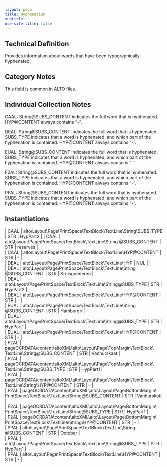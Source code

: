 ```yaml
---
layout: page
title: Hyphenation
subtitle:  
use-site-title: false
---
```


## Technical Definition

Provides information about words that have been typographically
hyphenated.

## Category Notes

This field is common in ALTO files.

## Individual Collection Notes

CAAL: String@SUBS\_CONTENT indicates the full word that is hyphenated.
HYP@CONTENT always contains “-”. 

DEAL: String@SUBS\_CONTENT indicates the full word that is hyphenated.
SUBS\_TYPE indicates that a word is hyphenated, and which part of the
hyphenation is contained. HYP@CONTENT always contains “-”.

EUAL: String@SUBS\_CONTENT indicates the full word that is hyphenated.
SUBS\_TYPE indicates that a word is hyphenated, and which part of the
hyphenation is contained. HYP@CONTENT always contains “-”.

F2AL: String@SUBS\_CONTENT indicates the full word that is hyphenated.
SUBS\_TYPE indicates that a word is hyphenated, and which part of the
hyphenation is contained. HYP@CONTENT always contains “-”.

PPAL: String@SUBS\_CONTENT indicates the full word that is hyphenated.
SUBS\_TYPE indicates that a word is hyphenated, and which part of the
hyphenation is contained. HYP@CONTENT always contains “-”.

## Instantiations  

| CAAL  |  alto\\Layout\\Page\\PrintSpace\\TextBlock\\TextLine\\String\\SUBS\_TYPE  | STR | HypPart2  |
| CAAL  |  alto\\Layout\\Page\\PrintSpace\\TextBlock\\TextLine\\String @SUBS\_CONTENT  | STR | reserves  |  
| CAAL  |  alto\\Layout\\Page\\PrintSpace\\TextBlock\\TextLine\\HYP@CONTENT  | STR | \-  |  
| DEAL  |  alto\\Layout\\Page\\PrintSpace\\TextBlock\\TextLine\\HYP  | NUL |  |  
| DEAL  |  alto\\Layout\\Page\\PrintSpace\\TextBlock\\TextLine\\String @SUBS\_CONTENT  | STR | Kruisgoederen |  
| DEAL  |  alto\\Layout\\Page\\PrintSpace\\TextBlock\\TextLine\\String@SUBS\_TYPE  | STR | HypPart2  |  
| DEAL  |  alto\\Layout\\Page\\PrintSpace\\TextBlock\\TextLine\\HYP@CONTENT  | STR | \-  |  
| EUAL  |  alto\\Layout\\Page\\PrintSpace\\TextBlock\\TextLine\\String @SUBS\_CONTENT  | STR | Hamburgrr  |  
| EUAL  |  alto\\Layout\\Page\\PrintSpace\\TextBlock\\TextLine\\String@SUBS\_TYPE  | STR | HypPart1  |  
| EUAL  |  alto\\Layout\\Page\\PrintSpace\\TextBlock\\TextLine\\HYP@CONTENT  | STR | \-  |  
| F2AL  |  pageOCRDATA\\content\\altoXML\\alto\\Layout\\Page\\TopMargin\\TextBlock\\ TextLine\\String@SUBS\_CONTENT  | STR | Vanhurskaat  |  
| F2AL  |  pageOCRDATA\\content\\altoXML\\alto\\Layout\\Page\\TopMargin\\TextBlock\\ TextLine\\String@SUBS\_TYPE  | STR | HypPart1  |  
| F2AL  |  pageOCRDATA\\content\\altoXML\\alto\\Layout\\Page\\TopMargin\\TextBlock\\ TextLine\\String\\HYP@CONTENT  | STR | \-  |  
| F2AL  |  pageOCRDATA\\content\\altoXML\\alto\\Layout\\Page\\BottomMargin\\ PrintSpace\\TextBlock\\TextLine\\String@SUBS\_CONTENT | STR | Vanhurskatt  |  
| F2AL  |  pageOCRDATA\\content\\altoXML\\alto\\Layout\\Page\\BottomMargin\\ PrintSpace\\TextBlock\\TextLine\\String@SUBS\_TYPE  | STR | HypPart1  |  
| F2AL  |  pageOCRDATA\\content\\altoXML\\alto\\Layout\\Page\\BottomMargin\\ PrintSpace\\TextBlock\\TextLine\\String\\HYP@CONTENT  | STR | \-  |  
| PPAL  |  alto\\Layout\\Page\\PrintSpace\\TextBlock\\TextLine\\String @SUBS\_CONTENT  | STR | October  |  
| PPAL  |  alto\\Layout\\Page\\PrintSpace\\TextBlock\\TextLine\\String@SUBS\_TYPE  | STR | HypPart1  |  
| PPAL  |  alto\\Layout\\Page\\PrintSpace\\TextBlock\\TextLine\\HYP@CONTENT  | STR | \-  |  
